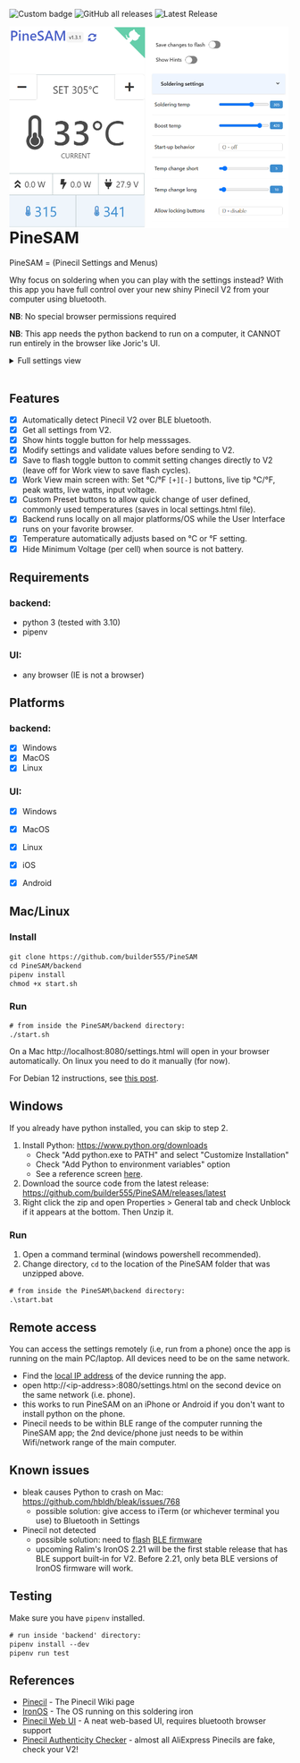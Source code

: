 <img alt="Custom badge" src="https://img.shields.io/endpoint?color=blue&style=plastic&url=https%3A%2F%2Fhits.dwyl.com%2Fbuilder555%2FPineSAM.json">  <img alt="GitHub all releases" src="https://img.shields.io/github/downloads/builder555/PineSAM/total?color=blue&style=plastic"> ![Latest Release](https://img.shields.io/github/v/release/builder555/PineSAM)




<img src="./screenshot1.3.1.png" align="right" width="500" style="float:left">

# PineSAM

PineSAM = (Pinecil Settings and Menus)

Why focus on soldering when you can play with the settings instead? With this app you have full control over your new shiny Pinecil V2 from your computer using bluetooth.


**NB**: No special browser permissions required

**NB**: This app needs the python backend to run on a computer, it CANNOT run entirely in the browser like Joric's UI.

<details>
  <summary>Full settings view</summary>
  <p>
    <img src="./full_settings1.3.1b.png"/>
  </p>
</details>
<div style="clear:both;">&nbsp;</div>

## Features
- [x] Automatically detect Pinecil V2 over BLE bluetooth.
- [x] Get all settings from V2.
- [X] Show hints toggle button for help messsages.
- [X] Modify settings and validate values before sending to V2.
- [X] Save to flash toggle button to commit setting changes directly to V2 (leave off for Work view to save flash cycles).
- [X] Work View main screen with: Set °C/°F `[+][-]` buttons, live tip °C/°F, peak watts, live watts, input voltage.
- [X] Custom Preset buttons to allow quick change of user defined, commonly used temperatures (saves in local settings.html file).
- [X] Backend runs locally on all major platforms/OS while the User Interface runs on your favorite browser.
- [X] Temperature automatically adjusts based on °C or °F setting.
- [X] Hide Minimum Voltage (per cell) when source is not battery.

## Requirements
### backend:
- python 3 (tested with 3.10)
- pipenv
### UI:
- any browser (IE is not a browser)

## Platforms
### backend:
- [x] Windows
- [x] MacOS
- [x] Linux
### UI:
- [x] Windows
- [x] MacOS
- [x] Linux
- [x] iOS
- [x] Android


## Mac/Linux 

### Install

```shell
git clone https://github.com/builder555/PineSAM
cd PineSAM/backend
pipenv install
chmod +x start.sh
```

### Run
```shell
# from inside the PineSAM/backend directory:
./start.sh
```

On a Mac http://localhost:8080/settings.html will open in your browser automatically. On linux you need to do it manually (for now).

For Debian 12 instructions, see [this post](https://github.com/builder555/PineSAM/discussions/47#discussion-4884758).


## Windows

If you already have python installed, you can skip to step 2.

1. Install Python: https://www.python.org/downloads
    * Check "Add python.exe to PATH" and select "Customize Installation"
    * Check "Add Python to environment variables" option
    * See a reference screen [here](https://github.com/builder555/PineSAM/discussions/7#discussion-4862766).
2. Download the source code from the latest release: https://github.com/builder555/PineSAM/releases/latest
3. Right click the zip and open Properties > General tab and check Unblock if it appears at the bottom. Then Unzip it.

### Run
1. Open a command terminal (windows powershell recommended).
2. Change directory, `cd` to the location of the PineSAM folder that was unzipped above.
```shell
# from inside the PineSAM\backend directory:
.\start.bat
```


## Remote access

You can access the settings remotely (i.e, run from a phone) once the app is running on the main PC/laptop. All devices need to be on the same network.

* Find the [local IP address](https://lifehacker.com/how-to-find-your-local-and-external-ip-address-5833108) of the device running the app.
* open http://\<ip-address\>:8080/settings.html on the second device on the same network (i.e. phone).
* this works to run PineSAM on an iPhone or Android if you don't want to install python on the phone.
* Pinecil needs to be within BLE range of the computer running the PineSAM app; the 2nd device/phone just needs to be within Wifi/network range of the main computer.

## Known issues

- bleak causes Python to crash on Mac: https://github.com/hbldh/bleak/issues/768
    * possible solution: give access to iTerm (or whichever terminal you use) to Bluetooth in Settings
- Pinecil not detected
    * possible solution: need to [flash](https://github.com/Ralim/IronOS/discussions/1518#discussioncomment-4866637) [BLE firmware](https://github.com/builder555/PineSAM/files/10797411/Pinecilv2_EN.zip)
    * upcoming Ralim's IronOS 2.21 will be the first stable release that has BLE support built-in for V2. Before 2.21, only beta BLE versions of IronOS firmware will work.


## Testing

Make sure you have `pipenv` installed.

```shell
# run inside 'backend' directory:
pipenv install --dev
pipenv run test
```

## References

- [Pinecil](https://wiki.pine64.org/wiki/Pinecil) - The Pinecil Wiki page
- [IronOS](https://github.com/Ralim/IronOS) - The OS running on this soldering iron
- [Pinecil Web UI](https://github.com/joric/pinecil) - A neat web-based UI, requires bluetooth browser support
- [Pinecil Authenticity Checker](https://pinecil.pine64.org/) - almost all AliExpress Pinecils are fake, check your V2!
